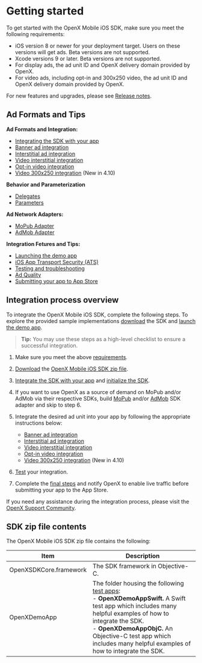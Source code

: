Getting started
===============

To get started with the OpenX Mobile iOS SDK, make sure you meet the
following requirements:

-   iOS version 8 or newer for your deployment target. Users on these versions will get ads. Beta versions are not supported.
-   Xcode versions 9 or later. Beta versions are not supported.
-   For display ads, the ad unit ID and OpenX delivery domain provided by OpenX.
-   For video ads, including opt-in and 300x250 video, the ad unit ID and OpenX delivery domain provided by OpenX. 

For new features and upgrades, please see [Release notes](ios-sdk-release-notes.md).


Ad Formats and Tips
-------------------------

**Ad Formats and  Integration:**

- [Integrating the SDK with your app](ios-sdk-integration.md)
- [Banner ad integration](ios-sdk-banner-integration.md)
- [Interstitial ad integration](ios-sdk-interstitial-integration.md)
- [Video interstitial integration](ios-sdk-video-interstitial-integration.md)
- [Opt-in video integration](ios-sdk-video-optin-integration.md)
- [Video 300x250 integration](ios-sdk-video-300x250.md) (New in 4.10)

**Behavior and Parameterization**

- [Delegates](ios-sdk-delegates.md)
- [Parameters](ios-sdk-parameters.md)

**Ad Network Adapters:**

- [MoPub Adapter](ios-sdk-mopub-adapter.md)
- [AdMob Adapter](ios-sdk-admob-adapter.md)

**Integration Fetures and Tips:**

- [Launching the demo app](ios-sdk-demo-app.md)
- [iOS App Transport Security (ATS)](ios-sdk-ats.md)
- [Testing and troubleshooting](ios-sdk-self-test.md)
- [Ad Quality](ios-sdk-ad-quality.md)
- [Submitting your app to App Store](ios-sdk-final-steps.md)


Integration process overview
----------------------------

To integrate the OpenX Mobile iOS SDK, complete the following steps. To
explore the provided sample implementations
[download](https://sdk.prod.gcp.openx.org/ios/4.11.0/OpenX_Mobile_SDK_iOS_4.11.0.zip)
the SDK and [launch the demo app](ios-sdk-demo-app.md).

> **Tip:** You may use these steps as a high-level checklist to ensure a successful
integration.

1.  Make sure you meet the above [requirements](#getting-started).
2.  [Download](http://sdk.prod.gcp.openx.org/ios/4.11.0/OpenX_Mobile_SDK_iOS_4.11.0.zip)
    the [OpenX Mobile iOS SDK zip file](#sdk-zip-file-contents).
3.  [Integrate the SDK with your app](ios-sdk-integration.md) and
    [initialize the SDK](ios-sdk-integration.md#initializing-the-sdk-for-video-pre-caching).
4.  If you want to use OpenX as a source of demand on MoPub and/or AdMob
    via their respective SDKs, build [MoPub](ios-sdk-mopub-adapter.md)
    and/or [AdMob](ios-sdk-admob-adapter.md) SDK adapter and skip to
    step 6.

5.  Integrate the desired ad unit into your app by following the
    appropriate instructions below:
    -   [Banner ad integration](ios-sdk-banner-integration.md)
    -   [Interstitial ad
        integration](ios-sdk-interstitial-integration.md)
    -   [Video interstitial
        integration](ios-sdk-video-interstitial-integration.md)
    -   [Opt-in video integration](ios-sdk-video-optin-integration.md)
    -   [Video 300x250 integration](ios-sdk-video-300x250.md) (New in 4.10)
6.  [Test](ios-sdk-self-test.md) your integration.
7.  Complete the [final steps](ios-sdk-final-steps.md) and notify
    OpenX to enable live traffic before submitting your app to the App
    Store.

If you need any assistance during the integration process, please visit
the [OpenX Support Community](https://community.openx.com/s/).

SDK zip file contents
-----------------------------

The OpenX Mobile iOS SDK zip file contains the following:

| Item                      | **Description**                                              |
| ------------------------- | ------------------------------------------------------------ |
| OpenXSDKCore.framework    | The SDK framework in Objective-C.                            |
| OpenXDemoApp              | The folder housing the following [test apps](ios-sdk-demo-app.md):<br />- **OpenXDemoAppSwift.** A Swift test app which includes many helpful examples of how to integrate the SDK.<br />- **OpenXDemoAppObjC.** An Objective-C test app which includes many helpful examples of how to integrate the SDK. |
